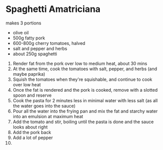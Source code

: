 # Spaghetti Amatriciana

makes 3 portions

* olive oil
* 500g fatty pork
* 600-800g cherry tomatoes, halved
* salt and pepper and herbs
* about 250g spaghetti

1. Render fat from the pork over low to medium heat, about 30 mins
2. At the same time, cook the tomatoes with salt, pepper, and herbs (and maybe paprika)
3. Squish the tomatoes when they're squishable, and continue to cook over low heat
4. Once the fat is rendered and the pork is cooked, remove with a slotted spoon and reserve
5. Cook the pasta for 2 minutes less in minimal water with less salt (as all the water goes into the sauce)
6. Pour all the water into the frying pan and mix the fat and starchy water into an emulsion at maximum heat
7. Add the tomato and stir, boiling until the pasta is done and the sauce looks about right
8. Add the pork back
9. Add a lot of pepper
10. 